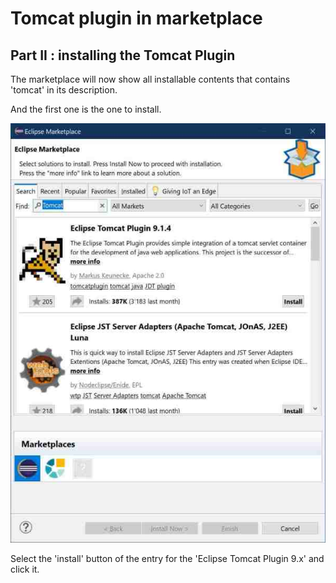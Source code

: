 # Tomcat plugin in marketplace

## Part II : installing the Tomcat Plugin

The marketplace will now show all installable contents that contains 'tomcat' in its description.

And the first one is the one to install.

![picture of the tomcat plugin in the marketplace](./images/04.tomcat.jpg "Tomcat plugin in the marketplace")

Select the 'install' button of the entry for the 'Eclipse Tomcat Plugin 9.x' and click it.